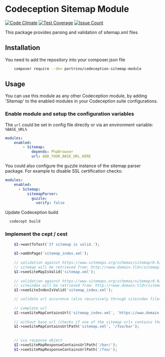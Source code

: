 # Codeception Sitemap Module

[![Code Climate](https://codeclimate.com/github/portrino/codeception-sitemap-module/badges/gpa.svg)](https://codeclimate.com/github/portrino/codeception-sitemap-module)
[![Test Coverage](https://codeclimate.com/github/portrino/codeception-sitemap-module/badges/coverage.svg)](https://codeclimate.com/github/portrino/codeception-sitemap-module/coverage)
[![Issue Count](https://codeclimate.com/github/portrino/codeception-sitemap-module/badges/issue_count.svg)](https://codeclimate.com/github/portrino/codeception-sitemap-module)

This package provides parsing and validation of sitemap.xml files

## Installation

You need to add the repository into your composer.json file

```bash
    composer require --dev portrino/codeception-sitemap-module
```

## Usage

You can use this module as any other Codeception module, by adding 'Sitemap' to the enabled modules in your Codeception suite configurations.

### Enable module and setup the configuration variables

The `url` could be set in config file directly or via an environment variable: `%BASE_URL%`

```yml
modules:
    enabled:
        - Sitemap:
            depends: PhpBrowser
            url: ADD_YOUR_BASE_URL_HERE
 ```  

You could also configure the guzzle instance of the sitemap parser package. For example to disable SSL certification checks:  

```yml
modules:
    enabled:
      - Sitemap:
          sitemapParser:
            guzzle:
              verify: false
 ``` 

Update Codeception build
  
```bash
  codecept build
```

### Implement the cept / cest 

```php
    $I->wantToTest('If sitemap is valid.');
    
    $I->amOnPage('sitemap_index.xml');
    
    // validation against https://www.sitemaps.org/schemas/sitemap/0.9/sitemap.xsd
    // sitemap will be retrieved from: http://<www.domain.tld>/sitemap.xml, where http://<www.domain.tld>/ is configured in module config
    $I->seeSiteMapIsValid('sitemap.xml');
    
    // validation against https://www.sitemaps.org/schemas/sitemap/0.9/siteindex.xsd
    // siteindex will be retrieved from: http://<www.domain.tld>/sitemap_index.xml, where http://<www.domain.tld>/ is configured in module config
    $I->seeSiteIndexIsValid('sitemap_index.xml');

    // validate url occurence (also recursively through siteindex files!)
    
    // complete url
    $I->seeSiteMapContainsUrl('sitemap_index.xml', 'https://www.domain.tld/foo/bar/');
    
    // without base_url (checks if one of the sitemap urls contains the path) 
    $I->seeSiteMapContainsUrlPath('sitemap.xml', '/foo/bar');
    
    
    // via response object
    $I->seeSiteMapResponseContainsUrlPath('/bar/');
    $I->seeSiteMapResponseContainsUrlPath('/foo/');
  
```

